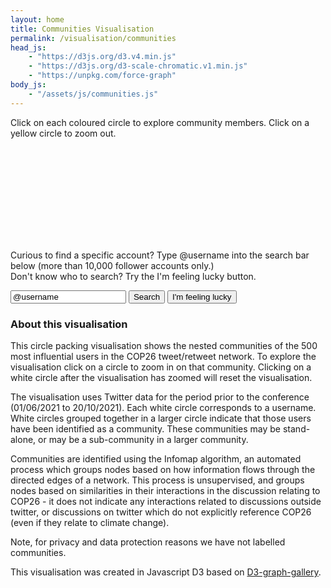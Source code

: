```yaml
---
layout: home
title: Communities Visualisation
permalink: /visualisation/communities
head_js:
    - "https://d3js.org/d3.v4.min.js"
    - "https://d3js.org/d3-scale-chromatic.v1.min.js"
    - "https://unpkg.com/force-graph"
body_js:
    - "/assets/js/communities.js"
---
```


<p class="text-center">Click on each coloured circle to explore community members. Click on a yellow circle to zoom out.</p>

<svg id="circles" class="center"></svg>

<div class="text-center">
<p>Curious to find a specific account? Type <a>@username</a> into the search bar below (more than 10,000 follower accounts only.)<br/>
Don't know who to search? Try the <a>I'm feeling lucky</a> button.</p>

<input type="text" id="username" value="@username">
<button id="search" onclick="UserSearch(1)" >Search</button>
<button if="lucky"  onclick="LuckySearch(1)">I'm feeling lucky</button>
<p id="message"></p>
</div>

### About this visualisation

This circle packing visualisation shows the nested communities of the 500 most influential users in the COP26 tweet/retweet network. To explore the visualisation click on a circle to zoom in on that community. Clicking on a white circle after the visualisation has zoomed will reset the visualisation.

The visualisation uses Twitter data  for the period prior to the conference (01/06/2021 to 20/10/2021). Each white circle corresponds to a username. White circles grouped together in a larger circle indicate that those users have been identified as a community. These communities may be stand-alone, or may be a sub-community in a larger community.

Communities are identified using the Infomap algorithm, an automated process which groups nodes based on how information flows through the directed edges of a network. This process is unsupervised, and groups nodes based on similarities in their interactions in the discussion relating to COP26 - it does not indicate any interactions related to discussions outside twitter, or discussions on twitter which do not explicitly reference COP26 (even if they relate to climate change).

Note, for privacy and data protection reasons we have not labelled communities.

This visualisation was created in Javascript D3 based on <a href="https://github.com/holtzy/D3-graph-gallery" target="_blank">D3-graph-gallery</a>.
